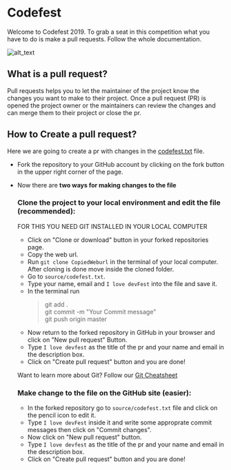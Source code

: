 # Codefest
Welcome to Codefest 2019. To grab a seat in this competition what you have to do is make a pull requests. Follow the whole documentation.

![alt_text](https://hacktoberfest.digitalocean.com/assets/HF19_social-744d976f227e4aff6866443abcede8c651b309ec9c7c9f7410f5944f8e1299b9.png)

## What is a pull request?
Pull requests helps you to let the maintainer of the project know the changes you want to make to their project. Once a pull request (PR) is opened
the project owner or the maintainers can review the changes and can merge them to their project or close the pr.

## How to Create a pull request?
Here we are going to create a pr with changes in the [codefest.txt](https://github.com/gdgsiliguri/codefest/blob/master/source/codefest.txt) file.
- Fork the repository to your GitHub account by clicking on the fork button in the upper right corner of the page.
- Now there are **two ways for making changes to the file**
  ### Clone the project to your local environment and edit the file (recommended):
  
  FOR THIS YOU NEED GIT INSTALLED IN YOUR LOCAL COMPUTER
  - Click on "Clone or download" button in your forked repositories page.
  - Copy the web url.
  - Run `git clone CopiedWeburl` in the terminal of your local computer. After cloning is done move inside the cloned folder.
  - Go to  ```source/codefest.txt```.
  - Type your name, email and `I love devFest` into the file and save it.
  - In the terminal run 
    > git add . <br/>
    > git commit -m "Your Commit message" <br/>
    > git push origin master <br/>
  - Now return to the forked repository in GitHub in your browser and click on "New pull request" Button.
  - Type ```I love devfest``` as the title of the pr and your name and email in the description box.
  - Click on "Create pull request" button and you are done!
  
  Want to learn more about Git? Follow our [Git Cheatsheet](https://github.com/gdgsiliguri/git-cheatsheet)
  
  ### Make change to the file on the GitHub site (easier):
  - In the forked repository go to ```source/codefest.txt``` file and click on the pencil icon to edit it.
  - Type `I love devFest` inside it and write some approprate commit messages then click on "Commit changes".
  - Now click on "New pull request" button.
  - Type ```I love devfest``` as the title of the pr and your name and email in the description box.
  - Click on "Create pull request" button and you are done! 
